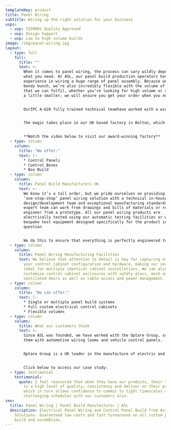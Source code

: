 ```yaml
---
templateKey: product
title: Panel Wiring
subtitle: Wiring up the right solution for your business
usps:
  - usp: ISO9001 Quality Approved
  - usp: Design Support
  - usp: Low to high volume builds
image: /img/panel-wiring.jpg
layout:
  - type: full
    full:
      title: ""
      text: >-
        When it comes to panel wiring, the process can vary wildly depending on
        what you need. At ASL, our panel build production operators have
        experience in wiring a huge range of panel assembly. Because we’re a
        bendy bunch, we’re also incredibly flexible with the volume of orders
        that we can fulfil, whether you’re looking for high volume or something
        a little smaller; we will ensure you get your order when you need it. 


        OurIPC A-620 fully trained technical teamhave worked with a wide range of industries including, automotive, nuclear, security and utilities.


        The magic takes place in our UK based factory in Bolton, which is set up as a full-service panel wiring manufacturer in order to save you money on your panels and sub-assemblies with a fast turnaround and competitively priced products.


        **Watch the video below to visit our award-winning factory**
  - type: column
    column:
      title: "We offer:"
      text: |-
        * Control Panels
        * Control Boxes
        * Box Build
  - type: column
    column:
      title: Panel Build Manufacturers UK
      text: >-
        We know it’s a tall order, but we pride ourselves on providing a
        ‘one-stop-shop’ panel wiring solution with a technical in-house
        design/development team and exceptional manufacturing standards. Our
        expert team can work from drawings and bills of materials or reverse
        engineer from a prototype. All our panel wiring products are
        electrically tested using our automatic testing facilities or with
        bespoke test equipment designed specifically for the product in
        question 


        We do this to ensure that everything is perfectly engineered to your requirements and that it works how it should, each and every time.
  - type: column
    column:
      title: Panel Wiring Manufacturing Facilities
      text: We believe that attention to detail is key for capturing every aspect of
        your control cabinet configuration and hardware, making our service
        ideal for multiple identical cabinet installations. We can also
        customise control cabinet enclosures with safety glass, mesh and steel
        ventilated doors as well as cable access and power management.
  - type: column
    column:
      title: "We can offer:"
      text: |-
        * Single or multiple panel build systems
        * Full custom electrical control cabinets  
        * Flexible volumes
  - type: column
    column:
      title: What our customers think
      text: >-
        Since ASL was founded, we have worked with the Optare Group, supplying
        them with automotive wiring looms and vehicle control panels.


        Optare Group is a UK leader in the manufacture of electric and hybrid buses and coaches. To learn more about how we continue to maintain our great relationship with Optare and help them with their range of electrical wiring assemblies. 


        Click below to access our case study:
  - type: testimonial
    testimonial:
      quote: I feel reassured that when they have our products, their team manufacture
        to a high level of quality, consistency and deliver on their promises
        which in turn allows confidence to commit to tight timescales and
        challenging schedules with our customers also.
seo:
  title: Panel Wiring | Panel Build Manufacturer | ASL
  description: Electrical Panel Wiring and Control Panel Build from Assembly
    Solutions. Guaranteed low costs and fast turnaround on all custom panel
    build and assemblies.
---
```

